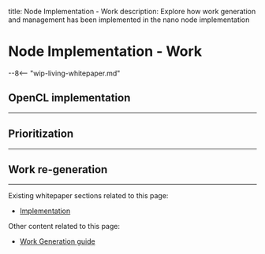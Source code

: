 title: Node Implementation - Work
description: Explore how work generation and management has been implemented in the nano node implementation

# Node Implementation - Work

--8<-- "wip-living-whitepaper.md"

## OpenCL implementation

---

## Prioritization

---

## Work re-generation

---


Existing whitepaper sections related to this page:

* [Implementation](../whitepaper/english.md#implementation)

Other content related to this page:

* [Work Generation guide](../integration-guides/work-generation.md)